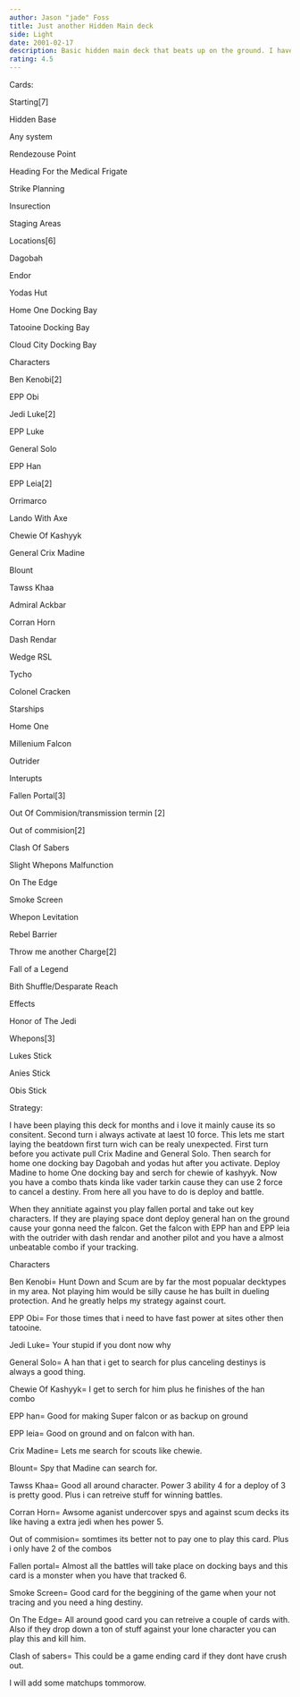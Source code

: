 ```yaml
---
author: Jason "jade" Foss
title: Just another Hidden Main deck
side: Light
date: 2001-02-17
description: Basic hidden main deck that beats up on the ground. I have been using this deck for a long time and its realy consitant and puts up a battle against all dark decks.
rating: 4.5
---
```

Cards: 

Starting[7]
Hidden Base
Any system
Rendezouse Point
Heading For the Medical Frigate
Strike Planning
Insurection
Staging Areas

Locations[6]
Dagobah
Endor
Yodas Hut 
Home One Docking Bay
Tatooine Docking Bay
Cloud City Docking Bay

Characters
Ben Kenobi[2]
EPP Obi
Jedi Luke[2]
EPP Luke
General Solo
EPP Han
EPP Leia[2]
Orrimarco
Lando With Axe
Chewie Of Kashyyk
General Crix Madine
Blount
Tawss Khaa
Admiral Ackbar
Corran Horn
Dash Rendar
Wedge RSL
Tycho
Colonel Cracken

Starships
Home One
Millenium Falcon
Outrider

Interupts
Fallen Portal[3]
Out Of Commision/transmission termin [2]
Out of commision[2]
Clash Of Sabers
Slight Whepons Malfunction
On The Edge
Smoke Screen
Whepon Levitation
Rebel Barrier
Throw me another Charge[2]
Fall of a Legend
Bith Shuffle/Desparate Reach

Effects
Honor of The Jedi

Whepons[3]
Lukes Stick
Anies Stick
Obis Stick



Strategy: 

 I have been playing this deck for months and i love it mainly cause its so consitent. Second turn i always activate at laest 10 force. This lets me start laying the beatdown first turn wich can be realy unexpected. First turn before you activate pull Crix Madine and General Solo. Then search for home one docking bay Dagobah and yodas hut after you activate. Deploy Madine to home One docking bay and serch for chewie of kashyyk. Now you have a combo thats kinda like vader tarkin cause they can use 2 force to cancel a destiny. From here all you have to do is deploy and battle.
When they annitiate against you play fallen portal and take out key characters. If they are playing space dont deploy general han on the ground cause your gonna need the falcon. Get the falcon with EPP han and EPP leia with the outrider with dash rendar and another pilot and you have a almost unbeatable combo if your tracking. 

Characters

Ben Kenobi= Hunt Down and Scum are by far the most popualar decktypes in my area. Not playing him would be silly cause he has built in dueling protection. And he greatly helps my strategy against court.

EPP Obi= For those times that i need to have fast power at sites other then tatooine.

Jedi Luke= Your stupid if you dont now why

General Solo= A han that i get to search for plus canceling destinys is always a good thing.

Chewie Of Kashyyk= I get to serch for him plus he finishes of the han combo

EPP han= Good for making Super falcon or as backup on ground

EPP leia= Good on ground and on falcon with han.

Crix Madine= Lets me search for scouts like chewie.

Blount= Spy that Madine can search for.

Tawss Khaa= Good all around character. Power 3 ability 4 for a deploy of 3 is pretty good. Plus i can retreive stuff for winning battles.

Corran Horn= Awsome aganist undercover spys and against scum decks its like having a extra jedi when hes power 5.

Out of commision= somtimes its better not to pay one to play this card. Plus i only have 2 of the combos

Fallen portal= Almost all the battles will take place on docking bays and this card is a monster when you have that tracked 6.

Smoke Screen= Good card for the beggining of the game when your not tracing and you need a hing destiny.

On The Edge= All around good card you can retreive a couple of cards with. Also if they drop down a ton of stuff against your lone character you can play this and kill him.

Clash of sabers= This could be a game ending card if they dont have crush out.

I will add some matchups tommorow.












